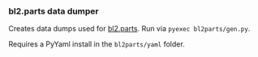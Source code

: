 ### bl2.parts data dumper
Creates data dumps used for [bl2.parts](https://bl2.parts). Run via `pyexec bl2parts/gen.py`.

Requires a PyYaml install in the `bl2parts/yaml` folder.
